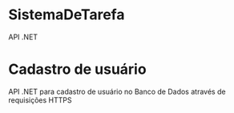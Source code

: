 # SistemaDeTarefa
API .NET

# Cadastro de usuário

API .NET para cadastro de usuário no Banco de Dados através de requisições HTTPS
